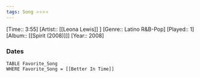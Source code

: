 ```yaml
---
tags: Song ⭐⭐⭐⭐ 
---
```

[Time:: 3:55]
[Artist:: [[Leona Lewis]] ]
[Genre:: Latino R&B-Pop]
[Played:: 1]
[Album:: [[Spirit (2008)]]]
[Year:: 2008]
### Dates
````dataview
TABLE Favorite_Song
WHERE Favorite_Song = [[Better In Time]]
````